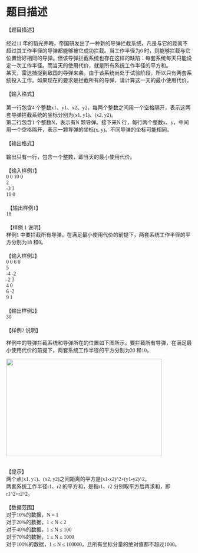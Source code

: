 # 题目描述


<span style="font-family:Microsoft YaHei;">【题目描述】</span><br/>
<br/>
<span style="font-family:Microsoft YaHei;"> 经过11 年的韬光养晦，帝国研发出了一种新的导弹拦截系统，凡是与它的距离不超过其工作半径的导弹都能够被它成功拦截。当工作半径为0 时，则能够拦截与它位置恰好相同的导弹。但该导弹拦截系统也存在这样的缺陷：每套系统每天只能设定一次工作半径。而当天的使用代价，就是所有系统工作半径的平方和。</span><br/>
<span style="font-family:Microsoft YaHei;"> 某天，雷达捕捉到敌国的导弹来袭。由于该系统尚处于试验阶段，所以只有两套系统投入工作。如果现在的要求是拦截所有的导弹，请计算这一天的最小使用代价。</span><br/>
<br/>
<span style="font-family:Microsoft YaHei;"> 【输入格式】</span><br/>
<br/>
<span style="font-family:Microsoft YaHei;"> 第一行包含4 个整数x1、y1、x2、y2，每两个整数之间用一个空格隔开，表示这两套导弹拦截系统的坐标分别为(x1, y1)、(x2, y2)。</span><br/>
<span style="font-family:Microsoft YaHei;"> 第二行包含1 个整数N，表示有N 颗导弹。接下来N 行，每行两个整数x、y，中间用一个空格隔开，表示一颗导弹的坐标(x, y)。不同导弹的坐标可能相同。</span><br/>
<br/>
<span style="font-family:Microsoft YaHei;"> 【输出格式】</span><br/>
<br/>
<span style="font-family:Microsoft YaHei;"> 输出只有一行，包含一个整数，即当天的最小使用代价。</span><br/>
<br/>
<span style="font-family:Microsoft YaHei;"> 【输入样例1】</span><br/>
<span style="font-family:Microsoft YaHei;"> 0 0 10 0</span><br/>
<span style="font-family:Microsoft YaHei;"> 2</span><br/>
<span style="font-family:Microsoft YaHei;"> -3 3</span><br/>
<span style="font-family:Microsoft YaHei;"> 10 0</span><br/>
<br/>
<span style="font-family:Microsoft YaHei;">  【输出样例1】</span><br/>
<span style="font-family:Microsoft YaHei;"> 18</span><br/>
<br/>
<span style="font-family:Microsoft YaHei;">  【样例 1 说明】</span><br/>
<span style="font-family:Microsoft YaHei;"> 样例1 中要拦截所有导弹，在满足最小使用代价的前提下，两套系统工作半径的平方分别为18 和0。</span><br/>
<br/>
<span style="font-family:Microsoft YaHei;"> 【输入样例2】</span><br/>
<span style="font-family:Microsoft YaHei;"> 0 0 6 0</span><br/>
<span style="font-family:Microsoft YaHei;"> 5</span><br/>
<span style="font-family:Microsoft YaHei;"> -4 -2</span><br/>
<span style="font-family:Microsoft YaHei;"> -2 3</span><br/>
<span style="font-family:Microsoft YaHei;"> 4 0</span><br/>
<span style="font-family:Microsoft YaHei;"> 6 -2</span><br/>
<span style="font-family:Microsoft YaHei;"> 9 1</span><br/>
<br/>
<span style="font-family:Microsoft YaHei;"> 【输出样例2】</span><br/>
<span style="font-family:Microsoft YaHei;"> 30</span><br/>
<span style="font-family:Microsoft YaHei;"></span><br/>
<span style="font-family:Microsoft YaHei;"> 【样例2 说明】</span><br/>
<p>
<span style="font-family:Microsoft YaHei;">样例中的导弹拦截系统和导弹所在的位置如下图所示。要拦截所有导弹，在满足最小使用代价的前提下，两套系统工作半径的平方分别为20 和10。</span> 
</p>
<p>
<img width="422" height="264" alt="" src="https://dn-vijos-org-static.qbox.me/static/ProblemImg/P1810.png"/> 
</p>
<br/>
<span style="font-family:Microsoft YaHei;"> 【提示】</span><br/>
<span style="font-family:Microsoft YaHei;"> 两个点(x1, y1)、(x2, y2)之间距离的平方是(x1-x2)^2+(y1-y2)^2。</span><br/>
<span style="font-family:Microsoft YaHei;"> 两套系统工作半径r1、r2 的平方和，是指r1、r2 分别取平方后再求和，即r1^2+r2^2。</span><br/>
<br/>
<span style="font-family:Microsoft YaHei;"> 【数据范围】</span><br/>
<span style="font-family:Microsoft YaHei;"> 对于10%的数据，N = 1</span><br/>
<span style="font-family:Microsoft YaHei;"> 对于20%的数据，1 ≤ N ≤ 2</span><br/>
<span style="font-family:Microsoft YaHei;"> 对于40%的数据，1 ≤ N ≤ 100</span><br/>
<span style="font-family:Microsoft YaHei;"> 对于70%的数据，1 ≤ N ≤ 1000</span><br/>
<span style="font-family:Microsoft YaHei;"> 对于100%的数据，1 ≤ N ≤ 100000，且所有坐标分量的绝对值都不超过1000。</span><br/>
<div>
<br/>
</div>
